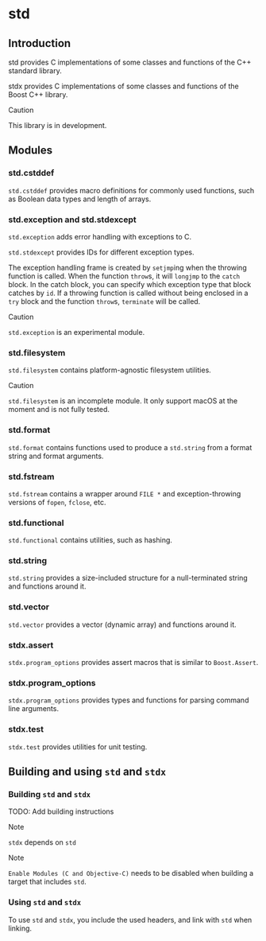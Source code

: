 #  std

## Introduction

std provides C implementations of some classes and functions of the C++ standard library.

stdx provides C implementations of some classes and functions of the Boost C++ library.

> [!CAUTION]
> This library is in development.

## Modules

### std.cstddef

`std.cstddef` provides macro definitions for commonly used functions, such as Boolean data types and length of arrays.

### std.exception and std.stdexcept

`std.exception` adds error handling with exceptions to C.

`std.stdexcept` provides IDs for different exception types.

The exception handling frame is created by `setjmp`ing when the throwing function is called.
When the function `throw`s, it will `longjmp` to the `catch` block.
In the catch block, you can specify which exception type that block catches by `id`.
If a throwing function is called without being enclosed in a `try` block and the function `throw`s, `terminate` will be called.

> [!CAUTION]
> `std.exception` is an experimental module.

### std.filesystem

`std.filesystem` contains platform-agnostic filesystem utilities.

> [!CAUTION]
> `std.filesystem` is an incomplete module. It only support macOS at the moment and is not fully tested.

### std.format

`std.format` contains functions used to produce a `std.string` from a format string and format arguments.

### std.fstream

`std.fstream` contains a wrapper around `FILE *` and exception-throwing versions of `fopen`, `fclose`, etc.

### std.functional

`std.functional` contains utilities, such as hashing.

### std.string
`std.string` provides a size-included structure for a null-terminated string and functions around it.

### std.vector
`std.vector` provides a vector (dynamic array) and functions around it.

### stdx.assert
`stdx.program_options` provides assert macros that is similar to `Boost.Assert`.

### stdx.program_options
`stdx.program_options` provides types and functions for parsing command line arguments.

### stdx.test
`stdx.test` provides utilities for unit testing.

## Building and using `std` and `stdx`

### Building `std` and `stdx`

TODO: Add building instructions

> [!NOTE]
> `stdx` depends on `std`

> [!NOTE]
> `Enable Modules (C and Objective-C)` needs to be disabled when building a target that includes `std`.

### Using `std` and `stdx`

To use `std` and `stdx`, you include the used headers, and link with `std` when linking.
